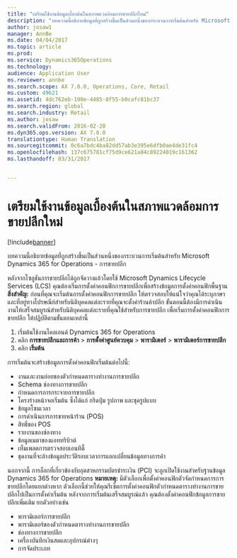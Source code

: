 ```yaml
---
title: "เตรียมใช้งานข้อมูลเบื้องต้นในสภาพแวดล้อมการขายปลีกใหม่"
description: "บทความนี้อธิบายข้อมูลที่ถูกสร้างขึ้นเป็นส่วนหนึ่งของกระบวนการเริ่มต้นสำหรับ Microsoft Dynamics 365 for Operations - การขายปลีก"
author: josaw1
manager: AnnBe
ms.date: 04/04/2017
ms.topic: article
ms.prod: 
ms.service: Dynamics365Operations
ms.technology: 
audience: Application User
ms.reviewer: annbe
ms.search.scope: AX 7.0.0, Operations, Core, Retail
ms.custom: 49621
ms.assetid: 4dc762eb-190e-4485-8f55-b0cafc81bc37
ms.search.region: global
ms.search.industry: Retail
ms.author: josaw
ms.search.validFrom: 2016-02-28
ms.dyn365.ops.version: AX 7.0.0
translationtype: Human Translation
ms.sourcegitcommit: 0c6a7bdc4ba82dd57ab3e395e6dfb0ae4de31fc4
ms.openlocfilehash: 137c675781cf75d9ce621a84c89224019c161362
ms.lasthandoff: 03/31/2017


---
```


# <a name="initialize-seed-data-in-a-new-retail-environment"></a>เตรียมใช้งานข้อมูลเบื้องต้นในสภาพแวดล้อมการขายปลีกใหม่

[!include[banner](includes/banner.md)]


บทความนี้อธิบายข้อมูลที่ถูกสร้างขึ้นเป็นส่วนหนึ่งของกระบวนการเริ่มต้นสำหรับ Microsoft Dynamics 365 for Operations - การขายปลีก

หลังจากโซลูชันการขายปลีกได้ถูกจัดวางแล้วโดยใช้ Microsoft Dynamics Lifecycle Services (LCS) คุณต้องเริ่มการตั้งค่าคอนฟิกการขายปลีกเพื่อสร้างข้อมูลการตั้งค่าคอนฟิกพื้นฐาน **สิ่งสำคัญ:** ก่อนที่คุณจะเริ่มต้นการตั้งค่าคอนฟิกการขายปลีก ให้ตรวจสอบให้แน่ใจว่าคุณได้ระบุภาษาและที่อยู่ทางไปรษณีย์สำหรับนิติบุคคลแต่ละรายที่คุณจะตั้งค่าร้านค้าปลีก ขั้นตอนนี้ต้องมีการดำเนินงานให้เสร็จสมบูรณ์สำหรับนิติบุคคลแต่ละรายที่คุณใช้สำหรับการขายปลีก เพื่อเริ่มการตั้งค่าคอนฟิกการขายปลึก ให้ปฏิบัติตามขั้นตอนเหล่านี้

1.  เริ่มต้นใช้งานไคลเอนต์ Dynamics 365 for Operations
2.  คลิก **การขายปลีกและการค้า** &gt; **การตั้งค่าศูนย์ควบคุม** &gt; **พารามิเตอร์** &gt; **พารามิเตอร์การขายปลีก**
3.  คลิก **เริ่มต้น**

การเริ่มต้นจะสร้างข้อมูลการตั้งค่าคอนฟิกเริ่มต้นต่อไปนี้:

-   งานและงานย่อยของตัวกำหนดตารางทำงานการขายปลีก
-   Schema ช่องทางการขายปลีก
-   กำหนดการการกระจายการขายปลีก
-   โครงร่างหน้าจอเริ่มต้น ซึ่งได้แก่ กริดปุ่ม รูปภาพ และชุดรูปแบบ
-   ข้อมูลโซนเวลา
-   การดำเนินการการขายหน้าร้าน (POS)
-   สิทธิ์ของ POS
-   รายงานของช่องทาง
-   ข้อมูลเมตาของแอททริบิวต์
-   เท็มเพลตการตรวจสอบเอนทิตี้
-   ชุดงานที่จะล้างข้อมูลประวัติรอบเวลาการแลกเปลี่ยนข้อมูลทางการค้า

นอกจากนี้ การล็อกที่เกี่ยวข้องกับอุตสาหกรรมบัตรชำระเงิน (PCI) จะถูกเปิดใช้งานสำหรับฐานข้อมูล Dynamics 365 for Operations **หมายเหตุ:** มีตัวเลือกเพื่อตั้งค่าคอนฟิกตัวจัดกำหนดการการขายปลีกโดยแยกต่างหาก ตัวเลือกนี้ช่วยให้คุณรีเซ็ตการตั้งค่าคอนฟิกตัวกำหนดตารางทำงานการขายปลีกไปเป็นการตั้งค่าเริ่มต้น หลังจากการเริ่มต้นเสร็จสมบูรณ์แล้ว คุณต้องตั้งค่าคอนฟิกข้อมูลการขายปลีกเพิ่มเติม ยกตัวอย่างเช่น

-   พารามิเตอร์การขายปลีก
-   พารามิเตอร์ของตัวกำหนดตารางทำงานการขายปลีก
-   ช่องทางการขายปลีก
-   เครื่องบันทึกเงินสดและอุปกรณ์ต่างๆ
-   การจัดประเภท





